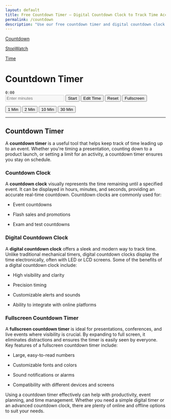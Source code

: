 ```yaml
---
layout: default
title: Free Countdown Timer – Digital Countdown Clock to Track Time Accurately
permalink: /countdown
description: "Use our free countdown timer and digital countdown clock to track time accurately for any task. Perfect for work, study, cooking, and events. Set your timer for any duration, like a 2-minute timer, 1-minute timer."
---
```


<div class=row>
<div class="col-md-3 bg-light">
<div class="p-4 mb-2 bg-body-secondary">
 <p class="fs-2 "><a class="text-decoration-none" href="/countdown"><i class="fa-solid fa-stopwatch-20 me-3"></i>Countdown</a></p>
 <p class="fs-2"> <a class="text-decoration-none" href="/stopwatch"><i class="fa-solid fa-stopwatch me-3"></i>StopWatch</a></p>
 <p class="fs-2"> <a class="text-decoration-none" href="/current-time"><i class="fa-solid fa-clock me-3"></i>Time</a></p>
</div>
</div>




<div class="col-md-8 text-center">
<h1>Countdown Timer</h1>
<code><div id="timerDisplay">0:00</div></code>
 <div class="py-4">
  <input type="number" id="customTime" class="form-control w-25 d-inline" placeholder="Enter minutes" disabled>
  <button class="btn btn-success" onclick="startCustomTimer()">Start</button>
  <button class="btn btn-warning" onclick="editTime()">Edit Time</button>
  <button class="btn btn-danger" onclick="resetTimer()">Reset</button>
  <button class="btn btn-secondary" id="fullscreenBtn" onclick="toggleFullscreen()" >Fullscreen</button>
</div>

 <button class="btn btn-primary m-2" onclick="startTimer(60)">1 Min</button>
 <button class="btn btn-primary m-2" onclick="startTimer(120)">2 Min</button>
 <button class="btn btn-primary m-2" onclick="startTimer(600)">10 Min</button>
 <button class="btn btn-primary m-2" onclick="startTimer(1800)">30 Min</button>

</div>
<hr class="m-4">
<h2>Countdown Timer</h2>
<p>A <strong>countdown timer</strong> is a useful tool that helps keep track of time leading up to an event. Whether you're timing a presentation, counting down to a product launch, or setting a limit for an activity, a countdown timer ensures you stay on schedule.</p>
<h3>Countdown Clock</h3>
<p>A <strong>countdown clock</strong> visually represents the time remaining until a specified event. It can be displayed in hours, minutes, and seconds, providing an accurate real-time countdown. Countdown clocks are commonly used for:</p>
<ul>
<li><p>Event countdowns</p></li>
<li><p>Flash sales and promotions</p></li>
<li><p>Exam and test countdowns</p></li>
</ul>
<h3>Digital Countdown Clock</h3>
<p>A <strong>digital countdown clock</strong> offers a sleek and modern way to track time. Unlike traditional mechanical timers, digital countdown clocks display the time electronically, often with LED or LCD screens. Some of the benefits of a digital countdown clock include:</p>
<ul>
<li><p>High visibility and clarity</p></li>
<li><p>Precision timing</p></li>
<li><p>Customizable alerts and sounds</p></li>
<li><p>Ability to integrate with online platforms</p></li>
</ul>
<h3>Fullscreen Countdown Timer</h3>
<p>A <strong>fullscreen countdown timer</strong> is ideal for presentations, conferences, and live events where visibility is crucial. By expanding to full screen, it eliminates distractions and ensures the timer is easily seen by everyone. Key features of a fullscreen countdown timer include:</p>
<ul>
<li><p>Large, easy-to-read numbers</p></li>
<li><p>Customizable fonts and colors</p></li>
<li><p>Sound notifications or alarms</p></li>
<li><p>Compatibility with different devices and screens</p></li>
</ul>
<p>Using a countdown timer effectively can help with productivity, event planning, and time management. Whether you need a simple digital timer or an advanced countdown clock, there are plenty of online and offline options to suit your needs.</p>
<script src="{{ '/assets/js/countdown.js' | relative_url }}"></script>